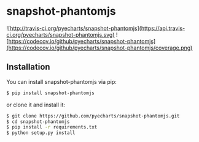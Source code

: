 # snapshot-phantomjs

![http://travis-ci.org/pyecharts/snapshot-phantomjs](https://api.travis-ci.org/pyecharts/snapshot-phantomjs.svg) ![https://codecov.io/github/pyecharts/snapshot-phantomjs](https://codecov.io/github/pyecharts/snapshot-phantomjs/coverage.png)

## Installation

You can install snapshot-phantomjs via pip:

```bash
$ pip install snapshot-phantomjs
```

or clone it and install it:

```bash
$ git clone https://github.com/pyecharts/snapshot-phantomjs.git
$ cd snapshot-phantomjs
$ pip install -r requirements.txt
$ python setup.py install
```
